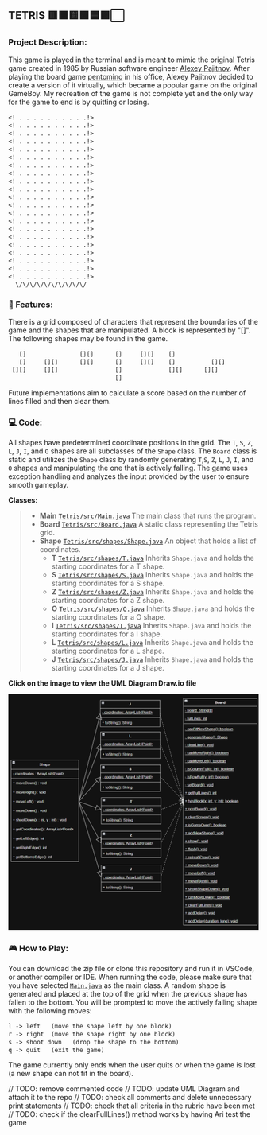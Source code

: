 ## TETRIS 🟥🟧🟨🟩🟦🟪⬜

### Project Description:
This game is played in the terminal and is meant to mimic the original Tetris game created in 1985 by Russian software engineer [Alexey Pajitnov](<https://www.britannica.com/biography/Alexey-Pajitnov>). After playing the board game [pentomino](<https://web.ma.utexas.edu/users/smmg/archive/1997/radin.html>) in his office, Alexey Pajitnov decided to create a version of it virtually, which became a popular game on the original GameBoy. My recreation of the game is not complete yet and the only way for the game to end is by quitting or losing.
```
<! . . . . . . . . . .!>
<! . . . . . . . . . .!>  
<! . . . . . . . . . .!>
<! . . . . . . . . . .!>
<! . . . . . . . . . .!>
<! . . . . . . . . . .!>
<! . . . . . . . . . .!>
<! . . . . . . . . . .!>
<! . . . . . . . . . .!>
<! . . . . . . . . . .!>
<! . . . . . . . . . .!>
<! . . . . . . . . . .!>
<! . . . . . . . . . .!>
<! . . . . . . . . . .!>
<! . . . . . . . . . .!>
<! . . . . . . . . . .!>
<! . . . . . . . . . .!>
<! . . . . . . . . . .!>
<! . . . . . . . . . .!>
<! . . . . . . . . . .!>
<! . . . . . . . . . .!>
  \/\/\/\/\/\/\/\/\/\/
```

### 🔎 Features:
There is a grid composed of characters that represent the boundaries of the game and the shapes that are manipulated. A block is represented by "[]". The following shapes may be found in the game.
```
   []               [][]      []     [][]    []     
   []     [][]      [][]      []     [][]    []          [][]
 [][]     [][]                []             [][]      [][]
                              []
```
Future implementations aim to calculate a score based on the number of lines filled and then clear them.

### 💻 Code:
All shapes have predetermined coordinate positions in the grid. The `T`, `S`, `Z`, `L`, `J`, `I`, and `O` shapes are all subclasses of the `Shape` class. The `Board` class is static and utilizes the `Shape` class by randomly generating `T`,`S`, `Z`, `L`, `J`, `I`, and `O` shapes and manipulating the one that is actively falling. The game uses exception handling and analyzes the input provided by the user to ensure smooth gameplay.

__Classes:__
 > - **Main** [`Tetris/src/Main.java`](<https://github.com/derp00monsta/Tetris/blob/main/Tetris/src/Main.java>) The main class that runs the program.
 > - **Board** [`Tetris/src/Board.java`](<https://github.com/derp00monsta/Tetris/blob/main/Tetris/src/Board.java>) A static class representing the Tetris grid.
 > - **Shape** [`Tetris/src/shapes/Shape.java`](<https://github.com/derp00monsta/Tetris/blob/main/Tetris/src/shapes/Shape.java>) An object that holds a list of coordinates.
 >   - **T** [`Tetris/src/shapes/T.java`](<https://github.com/derp00monsta/Tetris/blob/main/Tetris/src/shapes/T.java>) Inherits `Shape.java` and holds the starting coordinates for a T shape.
 >   - **S** [`Tetris/src/shapes/S.java`](<https://github.com/derp00monsta/Tetris/blob/main/Tetris/src/shapes/S.java>) Inherits `Shape.java` and holds the starting coordinates for a S shape.
 >   - **Z** [`Tetris/src/shapes/Z.java`](<https://github.com/derp00monsta/Tetris/blob/main/Tetris/src/shapes/Z.java>) Inherits `Shape.java` and holds the starting coordinates for a Z shape.
 >   - **O** [`Tetris/src/shapes/O.java`](<https://github.com/derp00monsta/Tetris/blob/main/Tetris/src/shapes/O.java>) Inherits `Shape.java` and holds the starting coordinates for a O shape.
 >   - **I** [`Tetris/src/shapes/I.java`](<https://github.com/derp00monsta/Tetris/blob/main/Tetris/src/shapes/I.java>) Inherits `Shape.java` and holds the starting coordinates for a I shape.
 >   - **L** [`Tetris/src/shapes/L.java`](<https://github.com/derp00monsta/Tetris/blob/main/Tetris/src/shapes/L.java>) Inherits `Shape.java` and holds the starting coordinates for a L shape. 
 >   - **J** [`Tetris/src/shapes/J.java`](<https://github.com/derp00monsta/Tetris/blob/main/Tetris/src/shapes/J.java>) Inherits `Shape.java` and holds the starting coordinates for a J shape.

 **Click on the image to view the UML Diagram Draw.io file**

 [<img src=UML.png>](<https://drive.google.com/file/d/1aZk0wBqmtG04Wr5Ft8qcC6oOq2NXwp34/view?usp=sharing>)

### 🎮 How to Play:
You can download the zip file or clone this repository and run it in VSCode, or another compiler or IDE. When running the code, please make sure that you have selected [`Main.java`](<https://github.com/derp00monsta/Tetris/blob/main/Tetris/src/Main.java>) as the main class. A random shape is generated and placed at the top of the grid when the previous shape has fallen to the bottom. You will be prompted to move the actively falling shape with the following moves: 
```
l -> left   (move the shape left by one block)
r -> right  (move the shape right by one block)
s -> shoot down   (drop the shape to the bottom)
q -> quit   (exit the game)
```
The game currently only ends when the user quits or when the game is lost (a new shape can not fit in the board).

// TODO: remove commented code
// TODO: update UML Diagram and attach it to the repo
// TODO: check all comments and delete unnecessary print statements
// TODO: check that all criteria in the rubric have been met
// TODO: check if the clearFullLines() method works by having Ari test the game
